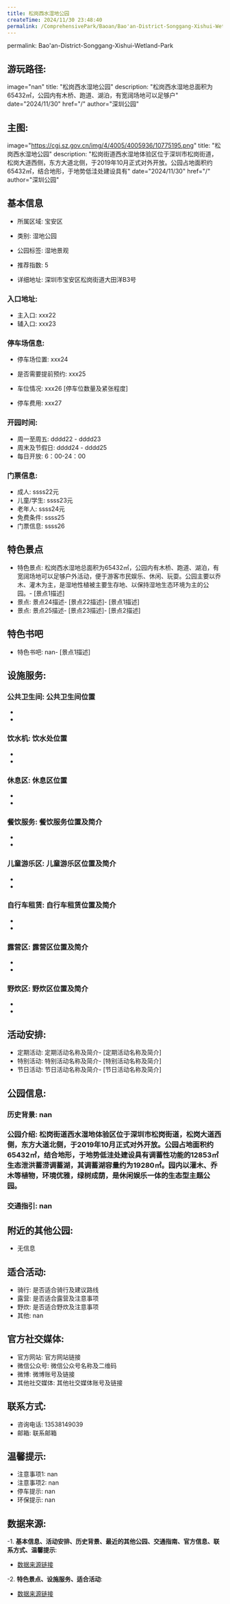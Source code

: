 ```yaml
---
title: 松岗西水湿地公园
createTime: 2024/11/30 23:48:40
permalink: /ComprehensivePark/Baoan/Bao'an-District-Songgang-Xishui-Wetland-Park/
---
```

permalink: Bao'an-District-Songgang-Xishui-Wetland-Park
## 游玩路径:
image="nan"
title: "松岗西水湿地公园"
description: "松岗西水湿地总面积为65432㎡，公园内有木桥、跑道、湖泊，有宽阔场地可以足够户"
date="2024/11/30"
href="/"
author="深圳公园"
## 主图:
image="https://cgj.sz.gov.cn/img/4/4005/4005936/10775195.png"
title: "松岗西水湿地公园"
description: "松岗街道西水湿地体验区位于深圳市松岗街道，松岗大道西侧，东方大道北侧，于2019年10月正式对外开放。公园占地面积约65432㎡，结合地形，于地势低洼处建设具有"
date="2024/11/30"
href="/"
author="深圳公园"
## 基本信息

- 所属区域: 宝安区

- 类别: 湿地公园

- 公园标签: 湿地景观

- 推荐指数: 5

- 详细地址: 深圳市宝安区松岗街道大田洋B3号

### 入口地址:
- 主入口: xxx22
- 辅入口: xxx23
### 停车场信息:
- 停车场位置: xxx24

- 是否需要提前预约: xxx25

- 车位情况: xxx26 [停车位数量及紧张程度]

- 停车费用: xxx27

### 开园时间:
- 周一至周五: dddd22 - dddd23
- 周末及节假日: dddd24 - dddd25
- 每日开放: 6：00-24：00

### 门票信息:
- 成人: ssss22元
- 儿童/学生: ssss23元
- 老年人: ssss24元
- 免费条件: ssss25
- 门票信息: ssss26
## 特色景点
- 特色景点: 松岗西水湿地总面积为65432㎡，公园内有木桥、跑道、湖泊，有宽阔场地可以足够户外活动，便于游客市民娱乐、休闲、玩耍。公园主要以乔木、灌木为主，是湿地性植被主要生存地、以保持湿地生态环境为主的公园。- [景点1描述]
- 景点: 景点24描述- [景点22描述]- [景点1描述]
- 景点: 景点25描述- [景点23描述]- [景点2描述]
## 特色书吧
- 特色书吧: nan- [景点1描述]
## 设施服务:
### 公共卫生间: 公共卫生间位置
- 
- 
### 饮水机: 饮水处位置
- 
- 
### 休息区: 休息区位置
- 
- 
### 餐饮服务: 餐饮服务位置及简介
- 
- 
### 儿童游乐区: 儿童游乐区位置及简介
- 
- 
### 自行车租赁: 自行车租赁位置及简介
- 
- 
### 露营区: 露营区位置及简介
- 
- 
### 野炊区: 野炊区位置及简介

- 
- 
## 活动安排:
- 定期活动: 定期活动名称及简介- [定期活动名称及简介]
- 特别活动: 特别活动名称及简介- [特别活动名称及简介]
- 节日活动: 节日活动名称及简介- [节日活动名称及简介]
## 公园信息:
### 历史背景: nan
### 公园介绍: 松岗街道西水湿地体验区位于深圳市松岗街道，松岗大道西侧，东方大道北侧，于2019年10月正式对外开放。公园占地面积约65432㎡，结合地形，于地势低洼处建设具有调蓄性功能的12853㎡生态泄洪蓄涝调蓄湖，其调蓄湖容量约为19280㎡。园内以灌木、乔木等植物，环境优雅，绿树成荫，是休闲娱乐一体的生态型主题公园。
### 交通指引: nan

## 附近的其他公园:
- 无信息

## 适合活动:
- 骑行: 是否适合骑行及建议路线
- 露营: 是否适合露营及注意事项
- 野炊: 是否适合野炊及注意事项
- 其他: nan

## 官方社交媒体:
- 官方网站: 官方网站链接
- 微信公众号: 微信公众号名称及二维码
- 微博: 微博账号及链接
- 其他社交媒体: 其他社交媒体账号及链接

## 联系方式:
- 咨询电话: 13538149039
- 邮箱: 联系邮箱

## 温馨提示:
- 注意事项1: nan
- 注意事项2: nan
- 停车提示: nan
- 环保提示: nan

## 数据来源:
-1. **基本信息、活动安排、历史背景、最近的其他公园、交通指南、官方信息、联系方式、温馨提示**:
- [数据来源链接](https://cgj.sz.gov.cn/xsmh/gysz/csgy/content/post_10775195.html)

-2. **特色景点、设施服务、适合活动**:
- [数据来源链接](https://cgj.sz.gov.cn/xsmh/gysz/csgy/content/post_10775195.html)

